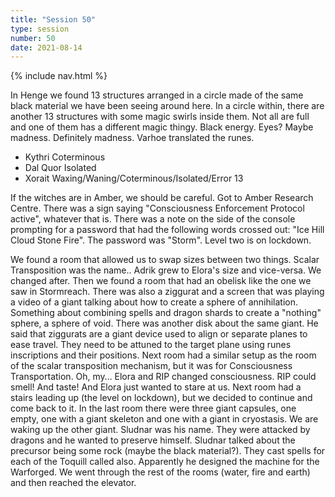 ```yaml
---
title: "Session 50"
type: session
number: 50
date: 2021-08-14
---
```


{% include nav.html %}

In Henge we found 13 structures arranged in a circle made of the same black material we have been seeing around here. In a circle within, there are another 13 structures with some magic swirls inside them. Not all are full and one of them has a different magic thingy. Black energy. Eyes? Maybe madness. Definitely madness.
Varhoe translated the runes.
- Kythri Coterminous
- Dal Quor Isolated
- Xorait Waxing/Waning/Coterminous/Isolated/Error 13

If the witches are in Amber, we should be careful.
Got to Amber Research Centre. There was a sign saying "Consciousness Enforcement Protocol active", whatever that is. There was a note on the side of the console prompting for a password that had the following words crossed out: "Ice Hill Cloud Stone Fire". The password was "Storm". Level two is on lockdown.

We found a room that allowed us to swap sizes between two things. Scalar Transposition was the name.. Adrik grew to Elora's size and vice-versa. We changed after.
Then we found a room that had an obelisk like the one we saw in Stormreach. There was also a ziggurat and a screen that was playing a video of a giant talking about how to create a sphere of annihilation. Something about combining spells and dragon shards to create a "nothing" sphere, a sphere of void.
There was another disk about the same giant. He said that ziggurats are a giant device used to align or separate planes to ease travel. They need to be attuned to the target plane using runes inscriptions and their positions.
Next room had a similar setup as the room of the scalar transposition mechanism, but it was for Consciousness Transportation. Oh, my… Elora and RIP changed consciousness. RIP could smell! And taste! And Elora just wanted to stare at us.
Next room had a stairs leading up (the level on lockdown), but we decided to continue and come back to it.
In the last room there were three giant capsules, one empty, one with a giant skeleton and one with a giant in cryostasis. We are waking up the other giant. Sludnar was his name. They were attacked by dragons and he wanted to preserve himself.
Sludnar talked about the precursor being some rock (maybe the black material?). They cast spells for each of the 
Toquill called also. Apparently he designed the machine for the Warforged.
We went through the rest of the rooms (water, fire and earth) and then reached the elevator.
